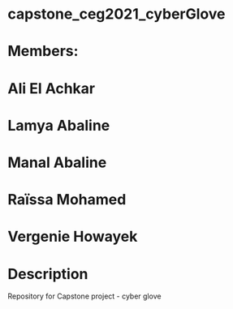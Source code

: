 # capstone_ceg2021_cyberGlove

# Members: 
# Ali El Achkar  
# Lamya Abaline
# Manal Abaline
# Raïssa Mohamed
# Vergenie Howayek 

# Description
Repository for Capstone project - cyber glove

